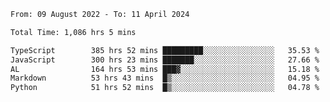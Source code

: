 
<!--START_SECTION:waka-->

```txt
From: 09 August 2022 - To: 11 April 2024

Total Time: 1,086 hrs 5 mins

TypeScript        385 hrs 52 mins █████████░░░░░░░░░░░░░░░░   35.53 %
JavaScript        300 hrs 23 mins ███████░░░░░░░░░░░░░░░░░░   27.66 %
AL                164 hrs 53 mins ███▓░░░░░░░░░░░░░░░░░░░░░   15.18 %
Markdown          53 hrs 43 mins  █▒░░░░░░░░░░░░░░░░░░░░░░░   04.95 %
Python            51 hrs 52 mins  █▒░░░░░░░░░░░░░░░░░░░░░░░   04.78 %
```

<!--END_SECTION:waka-->











